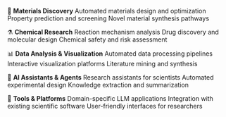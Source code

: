 🔬 **Materials Discovery**
Automated materials design and optimization
Property prediction and screening
Novel material synthesis pathways

⚗️ **Chemical Research**
Reaction mechanism analysis
Drug discovery and molecular design
Chemical safety and risk assessment

📊 **Data Analysis & Visualization**
Automated data processing pipelines
Interactive visualization platforms
Literature mining and synthesis

🤖 **AI Assistants & Agents**
Research assistants for scientists
Automated experimental design
Knowledge extraction and summarization

🔧 **Tools & Platforms**
Domain-specific LLM applications
Integration with existing scientific software
User-friendly interfaces for researchers
